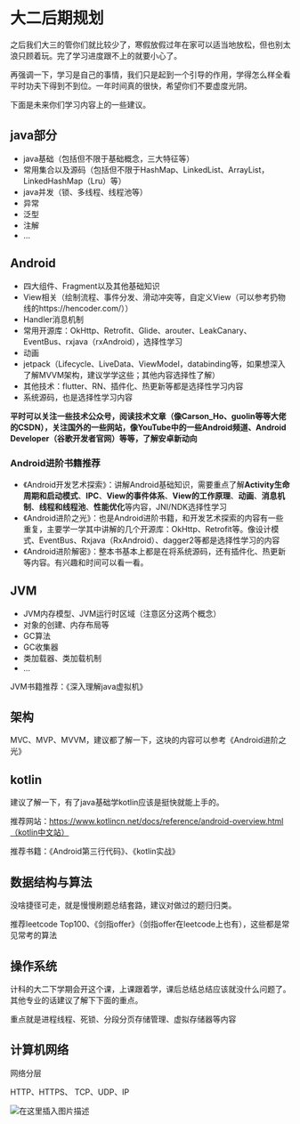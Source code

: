 # 大二后期规划

之后我们大三的管你们就比较少了，寒假放假过年在家可以适当地放松，但也别太浪只顾着玩。完了学习进度跟不上的就要小心了。

再强调一下，学习是自己的事情，我们只是起到一个引导的作用，学得怎么样全看平时功夫下得到不到位。一年时间真的很快，希望你们不要虚度光阴。

下面是未来你们学习内容上的一些建议。

## java部分

- java基础（包括但不限于基础概念，三大特征等）
- 常用集合以及源码（包括但不限于HashMap、LinkedList、ArrayList，LinkedHashMap（Lru）等）
- java并发（锁、多线程、线程池等）
- 异常
- 泛型
- 注解
- ...

## Android

- 四大组件、Fragment以及其他基础知识
- View相关（绘制流程、事件分发、滑动冲突等，自定义View（可以参考扔物线的https://hencoder.com/））
- Handler消息机制
- 常用开源库：OkHttp、Retrofit、Glide、arouter、LeakCanary、EventBus、rxjava（rxAndroid），选择性学习
- 动画
- jetpack（Lifecycle、LiveData、ViewModel，databinding等，如果想深入了解MVVM架构，建议学学这些；其他内容选择性了解）
- 其他技术：flutter、RN、插件化、热更新等都是选择性学习内容
- 系统源码，也是选择性学习内容

**平时可以关注一些技术公众号，阅读技术文章（像Carson_Ho、guolin等等大佬的CSDN），关注国外的一些网站，像YouTube中的一些Android频道、Android Developer（谷歌开发者官网）等等，了解安卓新动向**

### Android进阶书籍推荐

- 《Android开发艺术探索》：讲解Android基础知识，需要重点了解**Activity生命周期和启动模式**、**IPC**、**View的事件体系**、**View的工作原理**、**动画**、**消息机制**、**线程和线程池**、**性能优化**等内容，JNI/NDK选择性学习
- 《Android进阶之光》：也是Android进阶书籍，和开发艺术探索的内容有一些重复，主要学一学其中讲解的几个开源库：OkHttp、Retrofit等。像设计模式、EventBus、Rxjava（RxAndroid）、dagger2等都是选择性学习的内容
- 《Android进阶解密》：整本书基本上都是在将系统源码，还有插件化、热更新等内容。有兴趣和时间可以看一看。

## JVM

- JVM内存模型、JVM运行时区域（注意区分这两个概念）
- 对象的创建、内存布局等
- GC算法
- GC收集器
- 类加载器、类加载机制
- ...

JVM书籍推荐：《深入理解java虚拟机》

## 架构

MVC、MVP、MVVM，建议都了解一下，这块的内容可以参考《Android进阶之光》

## kotlin

建议了解一下，有了java基础学kotlin应该是挺快就能上手的。

推荐网站：https://www.kotlincn.net/docs/reference/android-overview.html（kotlin中文站）

推荐书籍：《Android第三行代码》、《kotlin实战》

## 数据结构与算法

没啥捷径可走，就是慢慢刷题总结套路，建议对做过的题归归类。

推荐leetcode Top100、《剑指offer》（剑指offer在leetcode上也有），这些都是常见常考的算法

## 操作系统

计科的大二下学期会开这个课，上课跟着学，课后总结总结应该就没什么问题了。其他专业的话建议了解下下面的重点。

重点就是进程线程、死锁、分段分页存储管理、虚拟存储器等内容

## 计算机网络

网络分层

HTTP、HTTPS、 TCP、UDP、IP

![在这里插入图片描述](https://img-blog.csdnimg.cn/20191110213345729.png?x-oss-process=image/watermark,type_ZmFuZ3poZW5naGVpdGk,shadow_10,text_aHR0cHM6Ly9ibG9nLmNzZG4ubmV0L0NvZGVGYXJtZXJfXw==,size_16,color_FFFFFF,t_70&ynotemdtimestamp=1608023470595)

